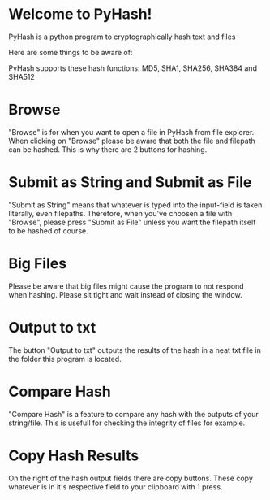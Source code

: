 # Welcome to PyHash!
PyHash is a python program to cryptographically hash text and files

Here are some things to be aware of: 

PyHash supports these hash functions: MD5, SHA1, SHA256, SHA384 and SHA512

# Browse
"Browse" is for when you want to open a file in PyHash from file explorer. When clicking on "Browse" please be aware that both the file and filepath can be hashed.
This is why there are 2 buttons for hashing. 

# Submit as String and Submit as File
"Submit as String" means that whatever is typed into the input-field is taken literally, even filepaths.
Therefore, when you've choosen a file with "Browse", please press "Submit as File" unless you want the filepath itself to be hashed of course.

# Big Files
Please be aware that big files might cause the program to not respond when hashing. Please sit tight and wait instead of closing the window.

# Output to txt
The button "Output to txt" outputs the results of the hash in a neat txt file in the folder this program is located.

# Compare Hash
"Compare Hash" is a feature to compare any hash with the outputs of your string/file. This is usefull for checking the integrity of files for example.

# Copy Hash Results
On the right of the hash output fields there are copy buttons. These copy whatever is in it's respective field to your clipboard with 1 press.
